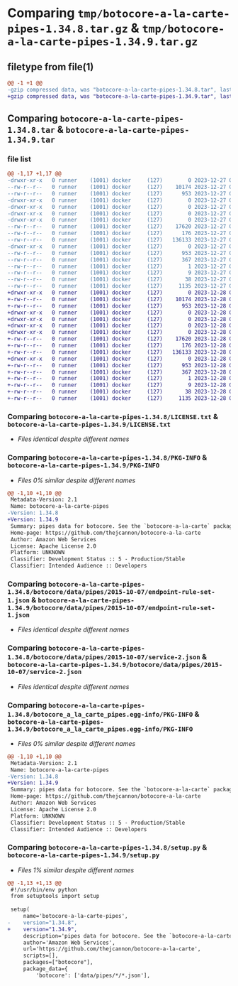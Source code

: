 # Comparing `tmp/botocore-a-la-carte-pipes-1.34.8.tar.gz` & `tmp/botocore-a-la-carte-pipes-1.34.9.tar.gz`

## filetype from file(1)

```diff
@@ -1 +1 @@
-gzip compressed data, was "botocore-a-la-carte-pipes-1.34.8.tar", last modified: Wed Dec 27 01:06:51 2023, max compression
+gzip compressed data, was "botocore-a-la-carte-pipes-1.34.9.tar", last modified: Thu Dec 28 01:06:53 2023, max compression
```

## Comparing `botocore-a-la-carte-pipes-1.34.8.tar` & `botocore-a-la-carte-pipes-1.34.9.tar`

### file list

```diff
@@ -1,17 +1,17 @@
-drwxr-xr-x   0 runner    (1001) docker     (127)        0 2023-12-27 01:06:51.903342 botocore-a-la-carte-pipes-1.34.8/
--rw-r--r--   0 runner    (1001) docker     (127)    10174 2023-12-27 01:06:51.000000 botocore-a-la-carte-pipes-1.34.8/LICENSE.txt
--rw-r--r--   0 runner    (1001) docker     (127)      953 2023-12-27 01:06:51.903342 botocore-a-la-carte-pipes-1.34.8/PKG-INFO
-drwxr-xr-x   0 runner    (1001) docker     (127)        0 2023-12-27 01:06:51.903342 botocore-a-la-carte-pipes-1.34.8/botocore/
-drwxr-xr-x   0 runner    (1001) docker     (127)        0 2023-12-27 01:06:51.903342 botocore-a-la-carte-pipes-1.34.8/botocore/data/
-drwxr-xr-x   0 runner    (1001) docker     (127)        0 2023-12-27 01:06:51.903342 botocore-a-la-carte-pipes-1.34.8/botocore/data/pipes/
-drwxr-xr-x   0 runner    (1001) docker     (127)        0 2023-12-27 01:06:51.903342 botocore-a-la-carte-pipes-1.34.8/botocore/data/pipes/2015-10-07/
--rw-r--r--   0 runner    (1001) docker     (127)    17620 2023-12-27 01:06:29.000000 botocore-a-la-carte-pipes-1.34.8/botocore/data/pipes/2015-10-07/endpoint-rule-set-1.json
--rw-r--r--   0 runner    (1001) docker     (127)      176 2023-12-27 01:06:29.000000 botocore-a-la-carte-pipes-1.34.8/botocore/data/pipes/2015-10-07/paginators-1.json
--rw-r--r--   0 runner    (1001) docker     (127)   136133 2023-12-27 01:06:29.000000 botocore-a-la-carte-pipes-1.34.8/botocore/data/pipes/2015-10-07/service-2.json
-drwxr-xr-x   0 runner    (1001) docker     (127)        0 2023-12-27 01:06:51.903342 botocore-a-la-carte-pipes-1.34.8/botocore_a_la_carte_pipes.egg-info/
--rw-r--r--   0 runner    (1001) docker     (127)      953 2023-12-27 01:06:51.000000 botocore-a-la-carte-pipes-1.34.8/botocore_a_la_carte_pipes.egg-info/PKG-INFO
--rw-r--r--   0 runner    (1001) docker     (127)      367 2023-12-27 01:06:51.000000 botocore-a-la-carte-pipes-1.34.8/botocore_a_la_carte_pipes.egg-info/SOURCES.txt
--rw-r--r--   0 runner    (1001) docker     (127)        1 2023-12-27 01:06:51.000000 botocore-a-la-carte-pipes-1.34.8/botocore_a_la_carte_pipes.egg-info/dependency_links.txt
--rw-r--r--   0 runner    (1001) docker     (127)        9 2023-12-27 01:06:51.000000 botocore-a-la-carte-pipes-1.34.8/botocore_a_la_carte_pipes.egg-info/top_level.txt
--rw-r--r--   0 runner    (1001) docker     (127)       38 2023-12-27 01:06:51.903342 botocore-a-la-carte-pipes-1.34.8/setup.cfg
--rw-r--r--   0 runner    (1001) docker     (127)     1135 2023-12-27 01:06:51.000000 botocore-a-la-carte-pipes-1.34.8/setup.py
+drwxr-xr-x   0 runner    (1001) docker     (127)        0 2023-12-28 01:06:53.578372 botocore-a-la-carte-pipes-1.34.9/
+-rw-r--r--   0 runner    (1001) docker     (127)    10174 2023-12-28 01:06:53.000000 botocore-a-la-carte-pipes-1.34.9/LICENSE.txt
+-rw-r--r--   0 runner    (1001) docker     (127)      953 2023-12-28 01:06:53.578372 botocore-a-la-carte-pipes-1.34.9/PKG-INFO
+drwxr-xr-x   0 runner    (1001) docker     (127)        0 2023-12-28 01:06:53.578372 botocore-a-la-carte-pipes-1.34.9/botocore/
+drwxr-xr-x   0 runner    (1001) docker     (127)        0 2023-12-28 01:06:53.578372 botocore-a-la-carte-pipes-1.34.9/botocore/data/
+drwxr-xr-x   0 runner    (1001) docker     (127)        0 2023-12-28 01:06:53.578372 botocore-a-la-carte-pipes-1.34.9/botocore/data/pipes/
+drwxr-xr-x   0 runner    (1001) docker     (127)        0 2023-12-28 01:06:53.578372 botocore-a-la-carte-pipes-1.34.9/botocore/data/pipes/2015-10-07/
+-rw-r--r--   0 runner    (1001) docker     (127)    17620 2023-12-28 01:06:26.000000 botocore-a-la-carte-pipes-1.34.9/botocore/data/pipes/2015-10-07/endpoint-rule-set-1.json
+-rw-r--r--   0 runner    (1001) docker     (127)      176 2023-12-28 01:06:26.000000 botocore-a-la-carte-pipes-1.34.9/botocore/data/pipes/2015-10-07/paginators-1.json
+-rw-r--r--   0 runner    (1001) docker     (127)   136133 2023-12-28 01:06:26.000000 botocore-a-la-carte-pipes-1.34.9/botocore/data/pipes/2015-10-07/service-2.json
+drwxr-xr-x   0 runner    (1001) docker     (127)        0 2023-12-28 01:06:53.578372 botocore-a-la-carte-pipes-1.34.9/botocore_a_la_carte_pipes.egg-info/
+-rw-r--r--   0 runner    (1001) docker     (127)      953 2023-12-28 01:06:53.000000 botocore-a-la-carte-pipes-1.34.9/botocore_a_la_carte_pipes.egg-info/PKG-INFO
+-rw-r--r--   0 runner    (1001) docker     (127)      367 2023-12-28 01:06:53.000000 botocore-a-la-carte-pipes-1.34.9/botocore_a_la_carte_pipes.egg-info/SOURCES.txt
+-rw-r--r--   0 runner    (1001) docker     (127)        1 2023-12-28 01:06:53.000000 botocore-a-la-carte-pipes-1.34.9/botocore_a_la_carte_pipes.egg-info/dependency_links.txt
+-rw-r--r--   0 runner    (1001) docker     (127)        9 2023-12-28 01:06:53.000000 botocore-a-la-carte-pipes-1.34.9/botocore_a_la_carte_pipes.egg-info/top_level.txt
+-rw-r--r--   0 runner    (1001) docker     (127)       38 2023-12-28 01:06:53.578372 botocore-a-la-carte-pipes-1.34.9/setup.cfg
+-rw-r--r--   0 runner    (1001) docker     (127)     1135 2023-12-28 01:06:53.000000 botocore-a-la-carte-pipes-1.34.9/setup.py
```

### Comparing `botocore-a-la-carte-pipes-1.34.8/LICENSE.txt` & `botocore-a-la-carte-pipes-1.34.9/LICENSE.txt`

 * *Files identical despite different names*

### Comparing `botocore-a-la-carte-pipes-1.34.8/PKG-INFO` & `botocore-a-la-carte-pipes-1.34.9/PKG-INFO`

 * *Files 0% similar despite different names*

```diff
@@ -1,10 +1,10 @@
 Metadata-Version: 2.1
 Name: botocore-a-la-carte-pipes
-Version: 1.34.8
+Version: 1.34.9
 Summary: pipes data for botocore. See the `botocore-a-la-carte` package for more info.
 Home-page: https://github.com/thejcannon/botocore-a-la-carte
 Author: Amazon Web Services
 License: Apache License 2.0
 Platform: UNKNOWN
 Classifier: Development Status :: 5 - Production/Stable
 Classifier: Intended Audience :: Developers
```

### Comparing `botocore-a-la-carte-pipes-1.34.8/botocore/data/pipes/2015-10-07/endpoint-rule-set-1.json` & `botocore-a-la-carte-pipes-1.34.9/botocore/data/pipes/2015-10-07/endpoint-rule-set-1.json`

 * *Files identical despite different names*

### Comparing `botocore-a-la-carte-pipes-1.34.8/botocore/data/pipes/2015-10-07/service-2.json` & `botocore-a-la-carte-pipes-1.34.9/botocore/data/pipes/2015-10-07/service-2.json`

 * *Files identical despite different names*

### Comparing `botocore-a-la-carte-pipes-1.34.8/botocore_a_la_carte_pipes.egg-info/PKG-INFO` & `botocore-a-la-carte-pipes-1.34.9/botocore_a_la_carte_pipes.egg-info/PKG-INFO`

 * *Files 0% similar despite different names*

```diff
@@ -1,10 +1,10 @@
 Metadata-Version: 2.1
 Name: botocore-a-la-carte-pipes
-Version: 1.34.8
+Version: 1.34.9
 Summary: pipes data for botocore. See the `botocore-a-la-carte` package for more info.
 Home-page: https://github.com/thejcannon/botocore-a-la-carte
 Author: Amazon Web Services
 License: Apache License 2.0
 Platform: UNKNOWN
 Classifier: Development Status :: 5 - Production/Stable
 Classifier: Intended Audience :: Developers
```

### Comparing `botocore-a-la-carte-pipes-1.34.8/setup.py` & `botocore-a-la-carte-pipes-1.34.9/setup.py`

 * *Files 1% similar despite different names*

```diff
@@ -1,13 +1,13 @@
 #!/usr/bin/env python
 from setuptools import setup
 
 setup(
     name='botocore-a-la-carte-pipes',
-    version="1.34.8",
+    version="1.34.9",
     description='pipes data for botocore. See the `botocore-a-la-carte` package for more info.',
     author='Amazon Web Services',
     url='https://github.com/thejcannon/botocore-a-la-carte',
     scripts=[],
     packages=["botocore"],
     package_data={
         'botocore': ['data/pipes/*/*.json'],
```

